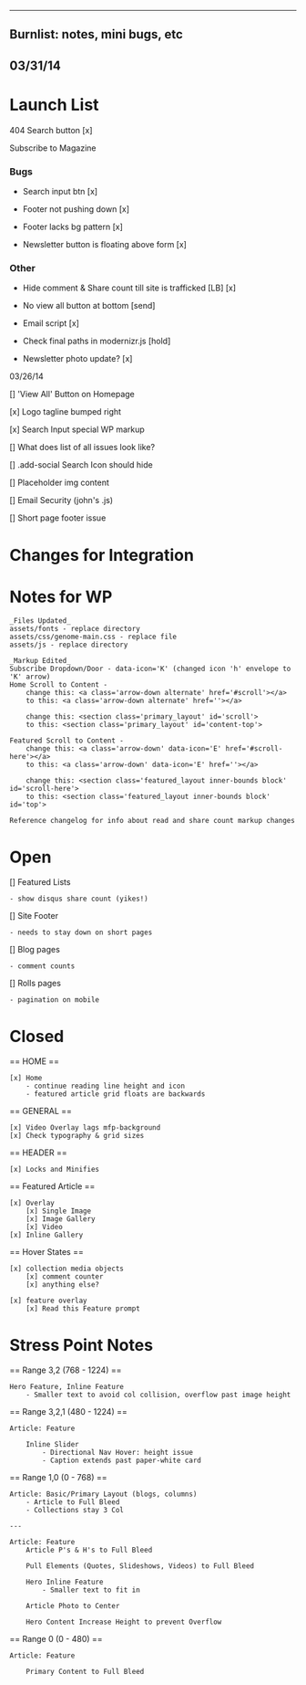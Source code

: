 ----
Burnlist: notes, mini bugs, etc
----
03/31/14
----
# Launch List

404 Search button [x]

Subscribe to Magazine





### Bugs
- Search input btn [x]

- Footer not pushing down [x]

- Footer lacks bg pattern [x]

- Newsletter button is floating above form [x]



### Other

- Hide comment & Share count till site is trafficked [LB] [x]

- No view all button at bottom [send]

- Email script [x]

- Check final paths in modernizr.js [hold]

- Newsletter photo update? [x]










03/26/14

[] 'View All' Button on Homepage

[x] Logo tagline bumped right

[x] Search Input special WP markup

[] What does list of all issues look like?

[] .add-social Search Icon should hide

[] Placeholder img content

[] Email Security (john's .js)

[] Short page footer issue



# Changes for Integration
# Notes for WP

    _Files Updated_
    assets/fonts - replace directory
    assets/css/genome-main.css - replace file
    assets/js - replace directory

    _Markup Edited_
    Subscribe Dropdown/Door - data-icon='K' (changed icon 'h' envelope to 'K' arrow)
    Home Scroll to Content -
        change this: <a class='arrow-down alternate' href='#scroll'></a>
        to this: <a class='arrow-down alternate' href=''></a>

        change this: <section class='primary_layout' id='scroll'>
        to this: <section class='primary_layout' id='content-top'>

    Featured Scroll to Content -
        change this: <a class='arrow-down' data-icon='E' href='#scroll-here'></a>
        to this: <a class='arrow-down' data-icon='E' href=''></a>

        change this: <section class='featured_layout inner-bounds block' id='scroll-here'>
        to this: <section class='featured_layout inner-bounds block' id='top'>

    Reference changelog for info about read and share count markup changes




# Open

[] Featured Lists

    - show disqus share count (yikes!)


[] Site Footer

    - needs to stay down on short pages

[] Blog pages

    - comment counts


[] Rolls pages

    - pagination on mobile


# Closed
== HOME ==

    [x] Home
        - continue reading line height and icon
        - featured article grid floats are backwards


== GENERAL ==

    [x] Video Overlay lags mfp-background
    [x] Check typography & grid sizes


== HEADER ==

    [x] Locks and Minifies

== Featured Article ==

    [x] Overlay
        [x] Single Image
        [x] Image Gallery
        [x] Video
    [x] Inline Gallery

== Hover States ==

    [x] collection media objects
        [x] comment counter
        [x] anything else?

    [x] feature overlay
        [x] Read this Feature prompt





# Stress Point Notes
== Range 3,2 (768 - 1224) ==

    Hero Feature, Inline Feature
        - Smaller text to avoid col collision, overflow past image height


== Range 3,2,1 (480 - 1224) ==

    Article: Feature

        Inline Slider
            - Directional Nav Hover: height issue
            - Caption extends past paper-white card


== Range 1,0 (0 - 768) ==

    Article: Basic/Primary Layout (blogs, columns)
        - Article to Full Bleed
        - Collections stay 3 Col

    ---

    Article: Feature
        Article P's & H's to Full Bleed

        Pull Elements (Quotes, Slideshows, Videos) to Full Bleed

        Hero Inline Feature
            - Smaller text to fit in

        Article Photo to Center

        Hero Content Increase Height to prevent Overflow

== Range 0 (0 - 480) ==

    Article: Feature

        Primary Content to Full Bleed
